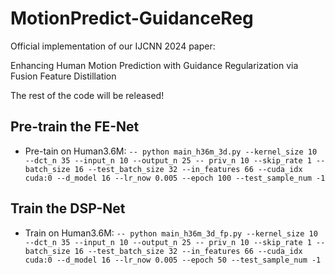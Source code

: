 # MotionPredict-GuidanceReg
Official implementation of our IJCNN 2024 paper:

Enhancing Human Motion Prediction with Guidance Regularization via Fusion Feature Distillation

The rest of the code will be released!

## Pre-train the FE-Net
- Pre-tain on Human3.6M:
`-- python main_h36m_3d.py --kernel_size 10 --dct_n 35 --input_n 10 --output_n 25 -- priv_n 10 --skip_rate 1 --batch_size 16 --test_batch_size 32 --in_features 66 --cuda_idx cuda:0 --d_model 16 --lr_now 0.005 --epoch 100 --test_sample_num -1`

## Train the DSP-Net
- Train on Human3.6M:
`-- python main_h36m_3d_fp.py --kernel_size 10 --dct_n 35 --input_n 10 --output_n 25 -- priv_n 10 --skip_rate 1 --batch_size 16 --test_batch_size 32 --in_features 66 --cuda_idx cuda:0 --d_model 16 --lr_now 0.005 --epoch 50 --test_sample_num -1`

